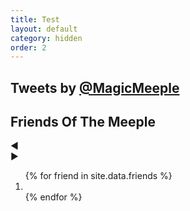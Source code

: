 ```yaml
---
title: Test
layout: default
category: hidden
order: 2
---
```

<div class="subcontainer">
<div class="home-grid">
    <div class="tweet-stream home-grid-col">
        <h2>Tweets by <a href="https://twitter.com/MagicMeeple">@MagicMeeple</a></h2>
        <a class="twitter-timeline" href="https://twitter.com/MagicMeeple?ref_src=twsrc%5Etfw" data-chrome="transparent noheader nofooter" width="100%" data-tweet-limit="3"></a>
        <script async src="https://platform.twitter.com/widgets.js" charset="utf-8"></script>
    </div>
    <div class="friends-of-the-meeple home-grid-col">
        <h2>Friends Of The Meeple</h2>
        <div class="carousel">
          <div class="prev"> ◀ </div>
          <div class="next"> ▶ </div>
          <ol>
            {% for friend in site.data.friends %}
            <li style="background-image: url('/assets/images/{{ include.filename }}')" data-caption="{{ friend.name }}">
              <a href="{{ friend.url }}" target="_blank"></a>
            </li>
            {% endfor %}
          </ol>
        </div>
    </div>
</div>
</div>
<script>
carousel = (function(){
  var container = document.querySelector('.carousel');
  var next = container.querySelector('.next');
  var prev = container.querySelector('.prev');
  var counter = 0;
  var items = container.querySelectorAll('.carousel ol>li');
  var amount = items.length;
  var current = items[0];
  container.classList.add('active');
  function navigate(direction) {
    current.classList.remove('current');
    counter = counter + direction;
    counter = (direction === -1 && counter < 0) ? amount - 1 : counter; 
    counter = (direction === 1 && !items[counter]) ? 0 : counter;
    current = items[counter];
    current.classList.add('current');
  }
  next.addEventListener('click', function(ev) {
    navigate(1);
  });
  prev.addEventListener('click', function(ev) {
    navigate(-1);
  });
  navigate(0);
})();
</script>